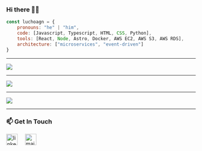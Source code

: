 ### Hi there 👋🏻

```js
const luchoagn = {
    pronouns: "he" | "him",
    code: [Javascript, Typescript, HTML, CSS, Python],
    tools: [React, Node, Astro, Docker, AWS EC2, AWS S3, AWS RDS],
    architecture: ["microservices", "event-driven"]
}
```

---

<a href="https://github.com/LuchoAGN">
  <img src="https://komarev.com/ghpvc/?username=LuchoAGN&style=flat-square" />
</a>

---

<a href="https://github.com/LuchoAGN">
  <img src="https://github-readme-stats.vercel.app/api?username=LuchoAGN&show_icons=true&hide_border=true" />
</a>

---

<a href="https://github.com/LuchoAGN">
  <img src="https://github-readme-stats.vercel.app/api/top-langs/?username=LuchoAGN&layout=compact" />
</a>

---

### 📫 Get In Touch

<!--[![LinkedIn](https://www.vectorlogo.zone/logos/linkedin/linkedin-icon.svg "quan-le-5932b8160")](https://www.linkedin.com/in/quan-le-5932b8160/)-->

<a href="mailto:contact@luchoagn.dev"><img src="https://www.vectorlogo.zone/logos/linkedin/linkedin-icon.svg" width="30px" alt="linkedin"></a>
&nbsp; &nbsp;
<a href="mailto:contact@luchoagn.dev"><img src="https://www.vectorlogo.zone/logos/gmail/gmail-icon.svg" width="30px" alt="mail"></a>
&nbsp; &nbsp;
